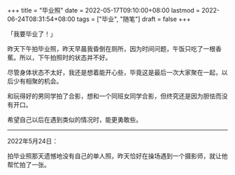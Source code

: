 +++
title = "毕业照"
date = 2022-05-17T09:10:00+08:00
lastmod = 2022-06-24T08:31:54+08:00
tags = ["毕业", "随笔"]
draft = false
+++

「我要毕业了！」

昨天下午拍毕业照，昨天早晨我昏倒在厕所，因为时间问题，午饭只吃了一根香蕉。所以，下午拍照时的状态并不好。

尽管身体状态不太好，我还是想着能开心些，毕竟这是最后一次大家聚在一起，以后少有相聚的机会。

和玩得好的男同学拍了合影，想和一个同班女同学合影，但终究还是因为胆怯而没有开口。

希望自己以后在遇到类似的情况时，能更勇敢些。

---

2022年5月24日：

拍毕业照那天遗憾地没有自己的单人照，昨天恰好在操场遇到一个摄影师，就让他帮忙拍了一张。